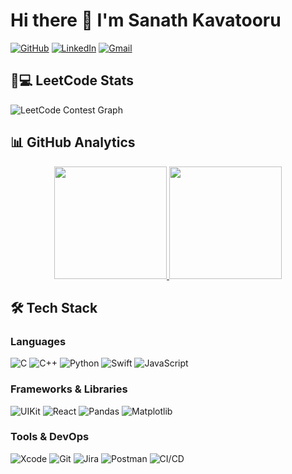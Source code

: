 # Hi there 👋 I'm Sanath Kavatooru

[![GitHub](https://img.shields.io/badge/GitHub-100000?style=for-the-badge&logo=github&logoColor=white)](https://github.com/sanath265)
[![LinkedIn](https://img.shields.io/badge/LinkedIn-0A66C2?style=for-the-badge&logo=linkedin&logoColor=white)](https://www.linkedin.com/in/sanathkavatooru/)
[![Gmail](https://img.shields.io/badge/Gmail-D14836?style=for-the-badge&logo=gmail&logoColor=white)](mailto:sanathkavatooru@gmail.com)

## 🧑💻 LeetCode Stats
![LeetCode Contest Graph](https://leetcard.jacoblin.cool/sanathkavatooru?theme=dark&font=Noto%20Sans%20Mono&ext=contest)

## 📊 GitHub Analytics

<p align="center">
  <a href="https://github.com/sanath265">
    <img height="180em" src="https://github-readme-stats.vercel.app/api?username=sanath265&show_icons=true&theme=dark&include_all_commits=true&count_private=true"/>
    <img height="180em" src="https://github-readme-stats.vercel.app/api/top-langs/?username=sanath265&layout=compact&theme=dark"/>
  </a>
</p>

## 🛠️ Tech Stack

### Languages
![C](https://img.shields.io/badge/c-%2300599C.svg?style=for-the-badge&logo=c&logoColor=white)
![C++](https://img.shields.io/badge/c++-%2300599C.svg?style=for-the-badge&logo=c%2B%2B&logoColor=white)
![Python](https://img.shields.io/badge/python-3670A0?style=for-the-badge&logo=python&logoColor=ffdd54)
![Swift](https://img.shields.io/badge/swift-F54A2A?style=for-the-badge&logo=swift&logoColor=white)
![JavaScript](https://img.shields.io/badge/javascript-%23323330.svg?style=for-the-badge&logo=javascript&logoColor=%23F7DF1E)

### Frameworks & Libraries
![UIKit](https://img.shields.io/badge/UIKit-2396F3?style=for-the-badge&logo=apple&logoColor=white)
![React](https://img.shields.io/badge/react-%2320232a.svg?style=for-the-badge&logo=react&logoColor=%2361DAFB)
![Pandas](https://img.shields.io/badge/pandas-%23150458.svg?style=for-the-badge&logo=pandas&logoColor=white)
![Matplotlib](https://img.shields.io/badge/Matplotlib-%23ffffff.svg?style=for-the-badge&logo=Matplotlib&logoColor=black)

### Tools & DevOps
![Xcode](https://img.shields.io/badge/Xcode-147EFB?style=for-the-badge&logo=Xcode&logoColor=white)
![Git](https://img.shields.io/badge/git-%23F05033.svg?style=for-the-badge&logo=git&logoColor=white)
![Jira](https://img.shields.io/badge/jira-%230A0FFF.svg?style=for-the-badge&logo=jira&logoColor=white)
![Postman](https://img.shields.io/badge/Postman-FF6C37?style=for-the-badge&logo=postman&logoColor=white)
![CI/CD](https://img.shields.io/badge/CI/CD-2496ED?style=for-the-badge&logo=githubactions&logoColor=white)
